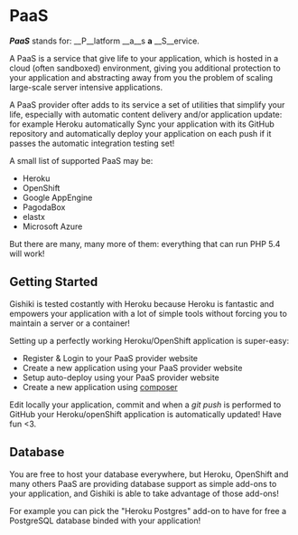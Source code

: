 # PaaS
__*PaaS*__ stands for: __P__latform __a__s __a__ __S__ervice.

A PaaS is a service that give life to your application, which is hosted in a
cloud (often sandboxed) environment, giving you additional protection to your
application and abstracting away from you the problem of scaling large-scale
server intensive applications.

A PaaS provider ofter adds to its service a set of utilities that simplify your
life, especially with automatic content delivery and/or application update:
for example Heroku automatically Sync your application with its GitHub repository
and automatically deploy your application on each push if it passes the
automatic integration testing set!

A small list of supported PaaS may be:
 - Heroku
 - OpenShift
 - Google AppEngine
 - PagodaBox
 - elastx
 - Microsoft Azure

But there are many, many more of them: everything that can run PHP 5.4 will work!


## Getting Started
Gishiki is tested costantly with Heroku because Heroku is fantastic
and empowers your application with a lot of simple tools without forcing you to
maintain a server or a container!

Setting up a perfectly working Heroku/OpenShift application is super-easy:

   - Register & Login to your PaaS provider website
   - Create a new application using your PaaS provider website
   - Setup auto-deploy using your PaaS provider website
   - Create a new application using [composer](composer.md)

Edit locally your application, commit and when a *git push* is performed to GitHub your
Heroku/openShift application is automatically updated! Have fun <3.


## Database
You are free to host your database everywhere, but Heroku, OpenShift and many
others PaaS are providing database support as simple add-ons to your application,
and Gishiki is able to take advantage of those add-ons!

For example you can pick the "Heroku Postgres" add-on to have for free a PostgreSQL
database binded with your application!